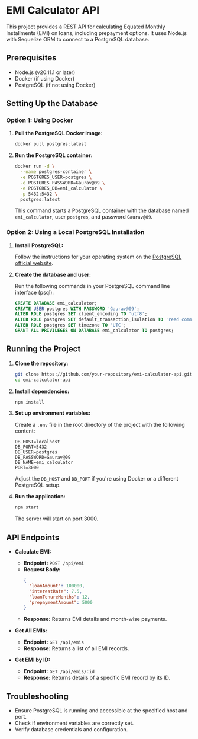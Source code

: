 # EMI Calculator API

This project provides a REST API for calculating Equated Monthly Installments (EMI) on loans, including prepayment options. It uses Node.js with Sequelize ORM to connect to a PostgreSQL database.

## Prerequisites

- Node.js (v20.11.1 or later)
- Docker (if using Docker)
- PostgreSQL (if not using Docker)

## Setting Up the Database

### Option 1: Using Docker

1. **Pull the PostgreSQL Docker image:**

   ```bash
   docker pull postgres:latest
   ```

2. **Run the PostgreSQL container:**

   ```bash
   docker run -d \
     --name postgres-container \
     -e POSTGRES_USER=postgres \
     -e POSTGRES_PASSWORD=Gaurav@09 \
     -e POSTGRES_DB=emi_calculator \
     -p 5432:5432 \
     postgres:latest
   ```

   This command starts a PostgreSQL container with the database named `emi_calculator`, user `postgres`, and password `Gaurav@09`.

### Option 2: Using a Local PostgreSQL Installation

1. **Install PostgreSQL:**

   Follow the instructions for your operating system on the [PostgreSQL official website](https://www.postgresql.org/download/).

2. **Create the database and user:**

   Run the following commands in your PostgreSQL command line interface (psql):

   ```sql
   CREATE DATABASE emi_calculator;
   CREATE USER postgres WITH PASSWORD 'Gaurav@09';
   ALTER ROLE postgres SET client_encoding TO 'utf8';
   ALTER ROLE postgres SET default_transaction_isolation TO 'read committed';
   ALTER ROLE postgres SET timezone TO 'UTC';
   GRANT ALL PRIVILEGES ON DATABASE emi_calculator TO postgres;
   ```

## Running the Project

1. **Clone the repository:**

   ```bash
   git clone https://github.com/your-repository/emi-calculator-api.git
   cd emi-calculator-api
   ```

2. **Install dependencies:**

   ```bash
   npm install
   ```

3. **Set up environment variables:**

   Create a `.env` file in the root directory of the project with the following content:

   ```env
   DB_HOST=localhost
   DB_PORT=5432
   DB_USER=postgres
   DB_PASSWORD=Gaurav@09
   DB_NAME=emi_calculator
   PORT=3000
   ```

   Adjust the `DB_HOST` and `DB_PORT` if you're using Docker or a different PostgreSQL setup.

4. **Run the application:**

   ```bash
   npm start
   ```

   The server will start on port 3000.

## API Endpoints

- **Calculate EMI:**

  - **Endpoint:** `POST /api/emi`
  - **Request Body:**
    ```json
    {
      "loanAmount": 100000,
      "interestRate": 7.5,
      "loanTenureMonths": 12,
      "prepaymentAmount": 5000
    }
    ```
  - **Response:** Returns EMI details and month-wise payments.

- **Get All EMIs:**

  - **Endpoint:** `GET /api/emis`
  - **Response:** Returns a list of all EMI records.

- **Get EMI by ID:**

  - **Endpoint:** `GET /api/emis/:id`
  - **Response:** Returns details of a specific EMI record by its ID.

## Troubleshooting

- Ensure PostgreSQL is running and accessible at the specified host and port.
- Check if environment variables are correctly set.
- Verify database credentials and configuration.

